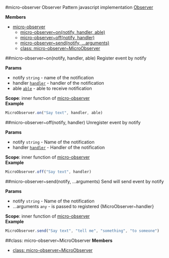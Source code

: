<a name="module_micro-observer"></a>
#micro-observer
Observer Pattern javascript implementation [Observer](http://en.wikipedia.org/wiki/Observer_pattern)

**Members**

* [micro-observer](#module_micro-observer)
  * [micro-observer~on(notify, handler, able)](#module_micro-observer..on)
  * [micro-observer~off(notify, handler)](#module_micro-observer..off)
  * [micro-observer~send(notify, ...arguments)](#module_micro-observer..send)
  * [class: micro-observer~MicroObserver](#module_micro-observer..MicroObserver)

<a name="module_micro-observer..on"></a>
##micro-observer~on(notify, handler, able)
Register event by notify

**Params**

- notify `string` - name of the notification  
- handler <code>[handler](#MicroObserver..handler)</code> - handler of the notification  
- able <code>[able](#MicroObserver..able)</code> - able to receive notification  

**Scope**: inner function of [micro-observer](#module_micro-observer)  
**Example**  
```js
MicroObserver.on("Say text", handler, able)
```

<a name="module_micro-observer..off"></a>
##micro-observer~off(notify, handler)
Unregister event by notify

**Params**

- notify `string` - Name of the notification  
- handler <code>[handler](#MicroObserver..handler)</code> - Handler of the notification  

**Scope**: inner function of [micro-observer](#module_micro-observer)  
**Example**  
```js
MicroObserver.off("Say text", handler)
```

<a name="module_micro-observer..send"></a>
##micro-observer~send(notify, ...arguments)
Send will send event by notify

**Params**

- notify `string` - Name of the notification  
- ...arguments `any` - is passed to registered {MicroObserver~handler}  

**Scope**: inner function of [micro-observer](#module_micro-observer)  
**Example**  
```js
MicroObserver.send("Say text", "tell me", "something", "to someone")
```

<a name="module_micro-observer..MicroObserver"></a>
##class: micro-observer~MicroObserver
**Members**

* [class: micro-observer~MicroObserver](#module_micro-observer..MicroObserver)

